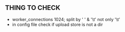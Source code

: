 ## THING TO CHECK
- worker_connections		1024; split by ' ' & '\t' not only '\t'
- in config file check if upload store is not a dir 
